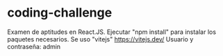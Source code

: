 # coding-challenge
Examen de aptitudes en React.JS.
Ejecutar "npm install" para instalar los paquetes necesarios.
Se uso  "vitejs" https://vitejs.dev/
Usuario y contraseña: admin
